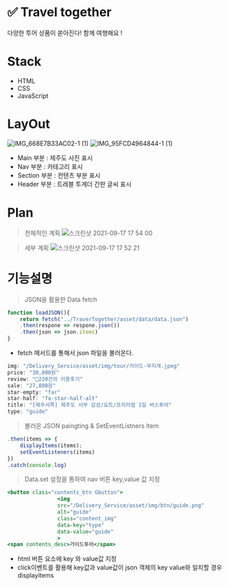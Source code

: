 # **✅ Travel together**

다양한 투어 상품이 쏟아진다! 함께 여행해요 !

# **Stack**

- HTML
- CSS
- JavaScript

# LayOut
![IMG_668E7B33AC02-1 (1)](https://user-images.githubusercontent.com/79143800/133762862-c87763e0-6fe2-4508-93fb-c697944f6671.jpeg)
![IMG_95FCD4964844-1 (1)](https://user-images.githubusercontent.com/79143800/133762871-6762774e-f50a-43d8-862f-598859680dfd.jpeg)

- Main 부분 : 제주도 사진 표시
- Nav 부분 : 카테고리 표시
- Section 부분 : 컨텐츠 부분 표시
- Header 부분 : 트레블 투게더 간판 글씨 표시
# Plan
> 전체적인 계획
![스크린샷 2021-09-17 17 54 00](https://user-images.githubusercontent.com/79143800/133763045-0b432eb4-a6dd-4b92-a2bf-d77d51d1e783.png)

> 세부 계획
> ![스크린샷 2021-09-17 17 52 21](https://user-images.githubusercontent.com/79143800/133763055-4f14842c-a19b-4b46-80ef-18eaca037009.png)

# 기능설명

> JSON을 활용한 Data fetch

```jsx
function loadJSON(){
    return fetch("../TraverTogether/asset/data/data.json")
    .then(respone => respone.json())
    .then(json => json.items)
}
```

- fetch 메서드를 통해서 json 파일을 불러온다.

```jsx
img: "/Delivery_Service/asset/img/tour/가이드-무지개.jpeg"
price: "30,000원"
review: "💬220건의 이용후기"
sale: "27,800원"
star-empty: "far"
star-half: "fa-star-half-alt"
title: "[제주서쪽] 제주도 서부 감성/요트/프리미엄 1일 버스투어"
type: "guide"
```

> 불러온 JSON paingting & SetEventListners Item

```jsx
.then(items => {
    displayItems(items);
    setEventListeners(items)
})
.catch(console.log)
```

> Data.set 설정을 통하여 nav 버튼 key,value 값 지정

```jsx
<button class="contents_btn Gbutton">
                <img
                src="/Delivery_Service/asset/img/btn/guide.png"
                alt="guide"
                class="content_img"
                data-key="type"
                data-value="guide"
                >
<span contents_desc>가이드투어</span>
```

- html 버튼 요소에 key 와 value값 지정
- click이벤트를 활용해 key값과 value값이 json 객체의 key value와 일치할 경우 displayitems
